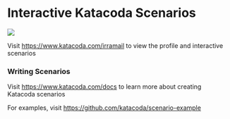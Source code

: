 # Interactive Katacoda Scenarios

[![](http://shields.katacoda.com/katacoda/irramail/count.svg)](https://www.katacoda.com/irramail "Get your profile on Katacoda.com")

Visit https://www.katacoda.com/irramail to view the profile and interactive scenarios

### Writing Scenarios
Visit https://www.katacoda.com/docs to learn more about creating Katacoda scenarios

For examples, visit https://github.com/katacoda/scenario-example

